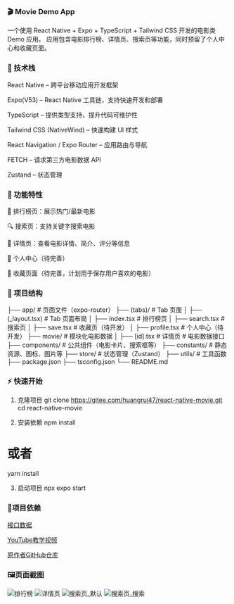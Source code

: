 ### 🎬 Movie Demo App

一个使用 React Native + Expo + TypeScript + Tailwind CSS 开发的电影类 Demo 应用。
应用包含电影排行榜、详情页、搜索页等功能，同时预留了个人中心和收藏页面。

### 🚀 技术栈

React Native
 – 跨平台移动应用开发框架

Expo(V53)
 – React Native 工具链，支持快速开发和部署

TypeScript
 – 提供类型支持，提升代码可维护性

Tailwind CSS (NativeWind)
 – 快速构建 UI 样式

React Navigation / Expo Router
 – 应用路由与导航

FETCH
 – 请求第三方电影数据 API

Zustand
 – 状态管理

### 📱 功能特性

🎥 排行榜页：展示热门/最新电影

🔍 搜索页：支持关键字搜索电影

📖 详情页：查看电影详情、简介、评分等信息

👤 个人中心（待完善）

💾 收藏页面（待完善，计划用于保存用户喜欢的电影）


### 📂 项目结构
├── app/                # 页面文件（expo-router）
├── (tabs)/             # Tab 页面
│   ├── (_layout.tsx)   # Tab 页面布局
│   ├── index.tsx       # 排行榜页
│   ├── search.tsx      # 搜索页
│   ├── save.tsx        # 收藏页（待开发）
│   ├── profile.tsx     # 个人中心（待开发）
├── movie/              # 模块化电影数据
│   ├── [id].tsx        # 详情页               # 电影数据接口
├── components/         # 公共组件（电影卡片、搜索框等）
├── constants/          # 静态资源、图标、图片等
├── store/              # 状态管理（Zustand）
├── utils/              # 工具函数
├── package.json
├── tsconfig.json
└── README.md

###  ⚡ 快速开始
1. 克隆项目
git clone https://gitee.com/huangrui47/react-native-movie.git
cd react-native-movie

2. 安装依赖
npm install
# 或者
yarn install

3. 启动项目
npx expo start

### 🔗项目依赖
[接口数据](https://www.themoviedb.org/settings/api)

[YouTube教学视频]( https://www.youtube.com/watch?v=BTfcnxXevm0)

[原作者GitHub仓库]( https://github.com/adrianhajdin/react-native-movie-app)

### 🖼️页面截图
![排行榜](assets/screenshot/index_rank.png)
![详情页](assets/screenshot/details.png)
![搜索页_默认](assets/screenshot/search_1.png)
![搜索页_搜索](assets/screenshot/search_2.png)
